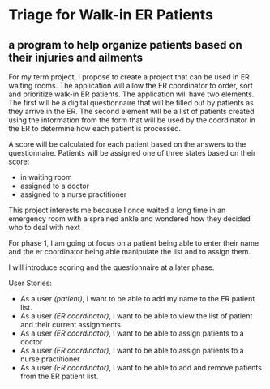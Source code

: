 # Triage for Walk-in ER Patients
## a program to help organize patients based on their injuries and ailments 


For my term project, I propose to create a project that can be used in ER waiting rooms. The application will allow the ER coordinator to order, sort and prioritize walk-in ER patients. The application will have two elements. The first will be a digital questionnaire that will be filled out by patients as they arrive in the ER. The second element will be a list of patients created using the information from the form that will be used by the coordinator in the ER to determine how each patient is processed.

A score will be calculated for each patient based on the answers to the questionnaire.  Patients will be assigned one of three states based on their score:
- in waiting room
- assigned to a doctor
- assigned to a nurse practitioner 

This project interests me because I once waited a long time in an emergency room with a sprained ankle and wondered how they decided who to deal with next

For phase 1, I am going ot focus on a patient being able to enter their name and the er coordinator being able manipulate the list and to assign them.

I will introduce scoring and the questionnaire at a later phase. 

User Stories:
- As a user *(patient)*, I want to be able to add my name to the ER patient list.
- As a user *(ER coordinator)*, I want to be able to view the list of patient and their current assignments.
- As a user *(ER coordinator)*, I want to be able to assign patients to a doctor
- As a user *(ER coordinator)*, I want to be able to assign patients to a nurse practitioner
- As a user *(ER coordinator)*, I want to be able to add and remove patients from the ER patient list.

